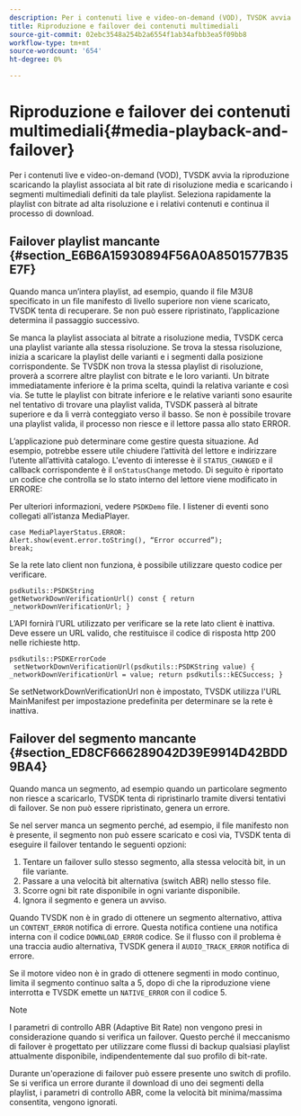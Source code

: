 ```yaml
---
description: Per i contenuti live e video-on-demand (VOD), TVSDK avvia la riproduzione scaricando la playlist associata al bit rate di risoluzione media e scaricando i segmenti multimediali definiti da tale playlist. Seleziona rapidamente la playlist con bitrate ad alta risoluzione e i relativi contenuti e continua il processo di download.
title: Riproduzione e failover dei contenuti multimediali
source-git-commit: 02ebc3548a254b2a6554f1ab34afbb3ea5f09bb8
workflow-type: tm+mt
source-wordcount: '654'
ht-degree: 0%

---
```


# Riproduzione e failover dei contenuti multimediali{#media-playback-and-failover}

Per i contenuti live e video-on-demand (VOD), TVSDK avvia la riproduzione scaricando la playlist associata al bit rate di risoluzione media e scaricando i segmenti multimediali definiti da tale playlist. Seleziona rapidamente la playlist con bitrate ad alta risoluzione e i relativi contenuti e continua il processo di download.

## Failover playlist mancante {#section_E6B6A15930894F56A0A8501577B35E7F}

Quando manca un’intera playlist, ad esempio, quando il file M3U8 specificato in un file manifesto di livello superiore non viene scaricato, TVSDK tenta di recuperare. Se non può essere ripristinato, l’applicazione determina il passaggio successivo.

Se manca la playlist associata al bitrate a risoluzione media, TVSDK cerca una playlist variante alla stessa risoluzione. Se trova la stessa risoluzione, inizia a scaricare la playlist delle varianti e i segmenti dalla posizione corrispondente. Se TVSDK non trova la stessa playlist di risoluzione, proverà a scorrere altre playlist con bitrate e le loro varianti. Un bitrate immediatamente inferiore è la prima scelta, quindi la relativa variante e così via. Se tutte le playlist con bitrate inferiore e le relative varianti sono esaurite nel tentativo di trovare una playlist valida, TVSDK passerà al bitrate superiore e da lì verrà conteggiato verso il basso. Se non è possibile trovare una playlist valida, il processo non riesce e il lettore passa allo stato ERROR.

L’applicazione può determinare come gestire questa situazione. Ad esempio, potrebbe essere utile chiudere l’attività del lettore e indirizzare l’utente all’attività catalogo. L&#39;evento di interesse è il `STATUS_CHANGED` e il callback corrispondente è il `onStatusChange` metodo. Di seguito è riportato un codice che controlla se lo stato interno del lettore viene modificato in ERRORE:

Per ulteriori informazioni, vedere `PSDKDemo` file. I listener di eventi sono collegati all’istanza MediaPlayer.

```
case MediaPlayerStatus.ERROR: 
Alert.show(event.error.toString(), “Error occurred”); 
break;
```

Se la rete lato client non funziona, è possibile utilizzare questo codice per verificare.

```
psdkutils::PSDKString 
getNetworkDownVerificationUrl() const { return 
_networkDownVerificationUrl; }
```

L’API fornirà l’URL utilizzato per verificare se la rete lato client è inattiva. Deve essere un URL valido, che restituisce il codice di risposta http 200 nelle richieste http.

```
psdkutils::PSDKErrorCode 
 setNetworkDownVerificationUrl(psdkutils::PSDKString value) {  
_networkDownVerificationUrl = value; return psdkutils::kECSuccess; }
```

Se setNetworkDownVerificationUrl non è impostato, TVSDK utilizza l&#39;URL MainManifest per impostazione predefinita per determinare se la rete è inattiva.

## Failover del segmento mancante {#section_ED8CF666289042D39E9914D42BDD9BA4}

Quando manca un segmento, ad esempio quando un particolare segmento non riesce a scaricarlo, TVSDK tenta di ripristinarlo tramite diversi tentativi di failover. Se non può essere ripristinato, genera un errore.

Se nel server manca un segmento perché, ad esempio, il file manifesto non è presente, il segmento non può essere scaricato e così via, TVSDK tenta di eseguire il failover tentando le seguenti opzioni:

1. Tentare un failover sullo stesso segmento, alla stessa velocità bit, in un file variante.
1. Passare a una velocità bit alternativa (switch ABR) nello stesso file.
1. Scorre ogni bit rate disponibile in ogni variante disponibile.
1. Ignora il segmento e genera un avviso.

Quando TVSDK non è in grado di ottenere un segmento alternativo, attiva un `CONTENT_ERROR` notifica di errore. Questa notifica contiene una notifica interna con il codice `DOWNLOAD_ERROR` codice. Se il flusso con il problema è una traccia audio alternativa, TVSDK genera il `AUDIO_TRACK_ERROR` notifica di errore.

Se il motore video non è in grado di ottenere segmenti in modo continuo, limita il segmento continuo salta a 5, dopo di che la riproduzione viene interrotta e TVSDK emette un `NATIVE_ERROR` con il codice 5.

>[!NOTE]
>
>I parametri di controllo ABR (Adaptive Bit Rate) non vengono presi in considerazione quando si verifica un failover. Questo perché il meccanismo di failover è progettato per utilizzare come flussi di backup qualsiasi playlist attualmente disponibile, indipendentemente dal suo profilo di bit-rate.
>
>Durante un&#39;operazione di failover può essere presente uno switch di profilo. Se si verifica un errore durante il download di uno dei segmenti della playlist, i parametri di controllo ABR, come la velocità bit minima/massima consentita, vengono ignorati.
